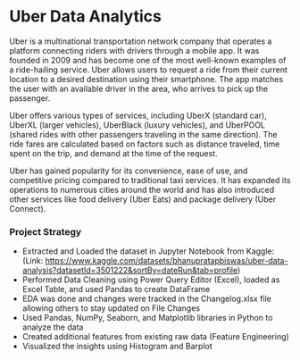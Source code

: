 # Uber Data Analytics
Uber is a multinational transportation network company that operates a platform connecting riders with drivers through a mobile app. It was founded in 2009 and has become one of the most well-known examples of a ride-hailing service. Uber allows users to request a ride from their current location to a desired destination using their smartphone. The app matches the user with an available driver in the area, who arrives to pick up the passenger.

Uber offers various types of services, including UberX (standard car), UberXL (larger vehicles), UberBlack (luxury vehicles), and UberPOOL (shared rides with other passengers traveling in the same direction). The ride fares are calculated based on factors such as distance traveled, time spent on the trip, and demand at the time of the request.

Uber has gained popularity for its convenience, ease of use, and competitive pricing compared to traditional taxi services. It has expanded its operations to numerous cities around the world and has also introduced other services like food delivery (Uber Eats) and package delivery (Uber Connect).

### Project Strategy
- Extracted and Loaded the dataset in Jupyter Notebook from Kaggle:
(Link: https://www.kaggle.com/datasets/bhanupratapbiswas/uber-data-analysis?datasetId=3501222&sortBy=dateRun&tab=profile)
- Performed Data Cleaning using Power Query Editor (Excel), loaded as Excel Table, and used Pandas to create DataFrame
- EDA was done and changes were tracked in the Changelog.xlsx file allowing others to stay updated on File Changes
- Used Pandas, NumPy, Seaborn, and Matplotlib libraries in Python to analyze the data
- Created additional features from existing raw data (Feature Engineering)
- Visualized the insights using Histogram and Barplot
